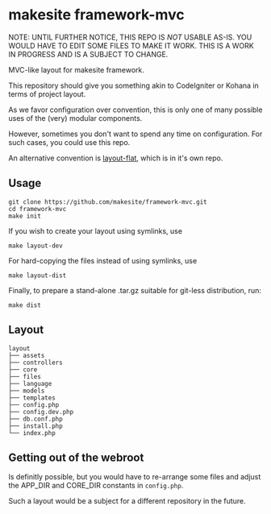 makesite framework-mvc
======================

NOTE: UNTIL FURTHER NOTICE, THIS REPO IS *NOT* USABLE AS-IS.
YOU WOULD HAVE TO EDIT SOME FILES TO MAKE IT WORK. THIS IS
A WORK IN PROGRESS AND IS A SUBJECT TO CHANGE.

MVC-like layout for makesite framework.

This repository should give you something akin to CodeIgniter or Kohana
in terms of project layout.

As we favor configuration over convention, this is only one of many
possible uses of the (very) modular components. 

However, sometimes you don't want to spend any time on configuration.
For such cases, you could use this repo.

An alternative convention is [layout-flat](https://github.com/makesite/framework-flat),
which is in it's own repo.

Usage
-----

```
git clone https://github.com/makesite/framework-mvc.git
cd framework-mvc
make init
```

If you wish to create your layout using symlinks, use

```
make layout-dev
```

For hard-copying the files instead of using symlinks, use

```
make layout-dist
```

Finally, to prepare a stand-alone .tar.gz suitable for git-less
distribution, run:

```
make dist
```

Layout
------

```
layout
├── assets
├── controllers
├── core
├── files
├── language
├── models
├── templates
├── config.php
├── config.dev.php
├── db.conf.php
├── install.php
└── index.php
```

Getting out of the webroot
--------------------------

Is definitly possible, but you would have to re-arrange some files
and adjust the APP_DIR and CORE_DIR constants in `config.php`.

Such a layout would be a subject for a different repository in the
future.
